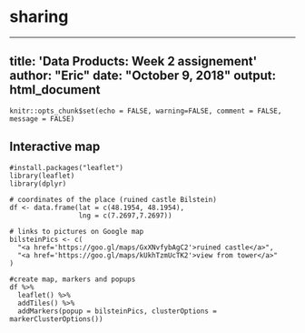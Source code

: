 # sharing
---
title: 'Data Products: Week 2 assignement'
author: "Eric"
date: "October 9, 2018"
output: html_document
---

```{r setup, include=FALSE}
knitr::opts_chunk$set(echo = FALSE, warning=FALSE, comment = FALSE, message = FALSE)
```

## Interactive map


```{r DP1}
#install.packages("leaflet")
library(leaflet)
library(dplyr)

# coordinates of the place (ruined castle Bilstein)
df <- data.frame(lat = c(48.1954, 48.1954),
                 lng = c(7.2697,7.2697))

# links to pictures on Google map
bilsteinPics <- c(
  "<a href='https://goo.gl/maps/GxXNvfybAgC2'>ruined castle</a>",
  "<a href='https://goo.gl/maps/kUkhTzmUcTK2'>view from tower</a>"
)

#create map, markers and popups
df %>% 
  leaflet() %>%
  addTiles() %>%
  addMarkers(popup = bilsteinPics, clusterOptions = markerClusterOptions())

```


